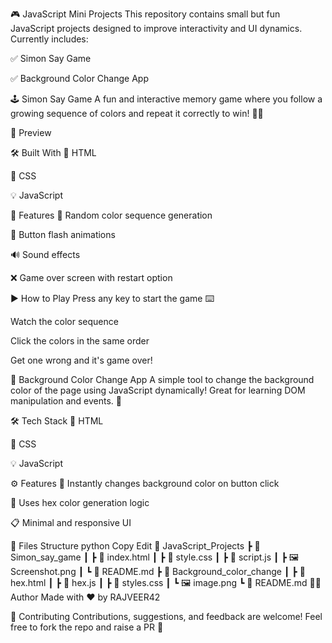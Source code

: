 🎮 JavaScript Mini Projects
This repository contains small but fun JavaScript projects designed to improve interactivity and UI dynamics. Currently includes:

✅ Simon Say Game

✅ Background Color Change App

🕹️ Simon Say Game
A fun and interactive memory game where you follow a growing sequence of colors and repeat it correctly to win! 🧠✨

📸 Preview

🛠️ Built With
🧾 HTML

🎨 CSS

💡 JavaScript

🚀 Features
🔁 Random color sequence generation

🎨 Button flash animations

🔊 Sound effects

❌ Game over screen with restart option

▶️ How to Play
Press any key to start the game ⌨️

Watch the color sequence

Click the colors in the same order

Get one wrong and it's game over!

🌈 Background Color Change App
A simple tool to change the background color of the page using JavaScript dynamically! Great for learning DOM manipulation and events. 🎯

🛠️ Tech Stack
🧾 HTML

🎨 CSS

💡 JavaScript

⚙️ Features
🎨 Instantly changes background color on button click

🔢 Uses hex color generation logic

📋 Minimal and responsive UI

📁 Files Structure
python
Copy
Edit
📁 JavaScript_Projects
 ┣ 📁 Simon_say_game
 ┃ ┣ 📄 index.html
 ┃ ┣ 📄 style.css
 ┃ ┣ 📄 script.js
 ┃ ┣ 🖼️ Screenshot.png
 ┃ ┗ 📄 README.md
 ┣ 📁 Background_color_change
 ┃ ┣ 📄 hex.html
 ┃ ┣ 📄 hex.js
 ┃ ┣ 🎨 styles.css
 ┃ ┗ 🖼️ image.png
 ┗ 📄 README.md
👨‍💻 Author
Made with ❤️ by RAJVEER42

🤝 Contributing
Contributions, suggestions, and feedback are welcome!
Feel free to fork the repo and raise a PR 🚀

